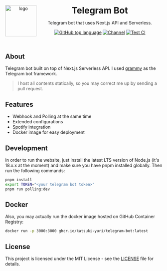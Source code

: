 <header>
<img src="https://www.katsuki.moe/favicons/pinned.svg" alt="logo" height="100" align="left">
<h1 style="display: inline">Telegram Bot</h1>

Telegram bot that uses Next.js API and Serverless.

[![GitHub top language](https://img.shields.io/github/languages/top/katsuki-yuri/telegram-bot?style=flat-square&logo=github)](https://github.com/katsuki-yuri/telegram-bot)
[![Channel](https://img.shields.io/badge/Chat-grey?style=flat-square&logo=telegram)](https://t.me/yurionblog)
[![Test CI](https://github.com/katsuki-yuri/telegram-bot/actions/workflows/test.yml/badge.svg)](https://github.com/katsuki-yuri/telegram-bot/actions/workflows/test.yml)
</header>

## About

Telegram bot built on top of Next.js Serverless API. I used [grammy](https://grammy.dev/) as the Telegram bot framework.

> I host all contents statically, so you may correct me up by sending a pull request.

## Features

- Webhook and Polling at the same time
- Extended configurations
- Spotify integration
- Docker image for easy deployment

## Development

In order to run the website, just install the latest LTS version of Node.js (it's 18.x.x at the moment) and make sure you have pnpm installed globally. Then run
the following commands:

```bash
pnpm install
export TOKEN="<your telegram bot token>"
pnpm run polling:dev
```

## Docker

Also, you may actually run the docker image hosted on GitHub Container Registry:

```bash
docker run -p 3000:3000 ghcr.io/katsuki-yuri/telegram-bot:latest
```

## License

This project is licensed under the MIT License - see the [LICENSE](LICENSE) file for details.
